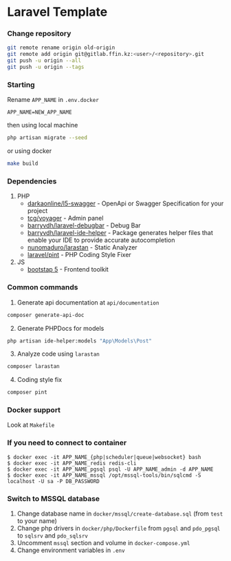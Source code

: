 # Laravel Template

### Change repository
```bash
git remote rename origin old-origin
git remote add origin git@gitlab.ffin.kz:<user>/<repository>.git
git push -u origin --all
git push -u origin --tags
```

### Starting
Rename `APP_NAME` in `.env.docker`
```dotenv
APP_NAME=NEW_APP_NAME
```
then using local machine
```bash
php artisan migrate --seed
```
or using docker
```bash
make build
```

### Dependencies
1. PHP
    - [darkaonline/l5-swagger](https://github.com/DarkaOnLine/L5-Swagger) - OpenApi or Swagger Specification for your project
    - [tcg/voyager](https://voyager.devdojo.com/) - Admin panel
    - [barryvdh/laravel-debugbar](https://github.com/barryvdh/laravel-debugbar) - Debug Bar
    - [barryvdh/laravel-ide-helper](https://github.com/barryvdh/laravel-ide-helper) - Package generates helper files that enable your IDE to provide accurate autocompletion
    - [nunomaduro/larastan](https://github.com/nunomaduro/larastan) - Static Analyzer
    - [laravel/pint](https://laravel.com/docs/9.x/pint) - PHP Coding Style Fixer
2. JS
    - [bootstap 5](https://getbootstrap.com/) - Frontend toolkit

### Common commands
1. Generate api documentation at `api/documentation`
```bash
composer generate-api-doc
```
2. Generate PHPDocs for models
```bash
php artisan ide-helper:models "App\Models\Post"
```
3. Analyze code using `larastan`
```bash
composer larastan
```
4. Coding style fix
```bash
composer pint
```
### Docker support
Look at `Makefile`

### If you need to connect to container
```shell
$ docker exec -it APP_NAME_{php|scheduler|queue|websocket} bash
$ docker exec -it APP_NAME_redis redis-cli
$ docker exec -it APP_NAME_pgsql psql -U APP_NAME_admin -d APP_NAME
$ docker exec -it APP_NAME_mssql /opt/mssql-tools/bin/sqlcmd -S localhost -U sa -P DB_PASSWORD
```

### Switch to MSSQL database
1. Change database name in `docker/mssql/create-database.sql` (from `test` to your name)
2. Change php drivers in `docker/php/Dockerfile` from `pgsql` and `pdo_pgsql` to `sqlsrv` and `pdo_sqlsrv`
3. Uncomment `mssql` section and volume in `docker-compose.yml`
4. Change environment variables in `.env`
